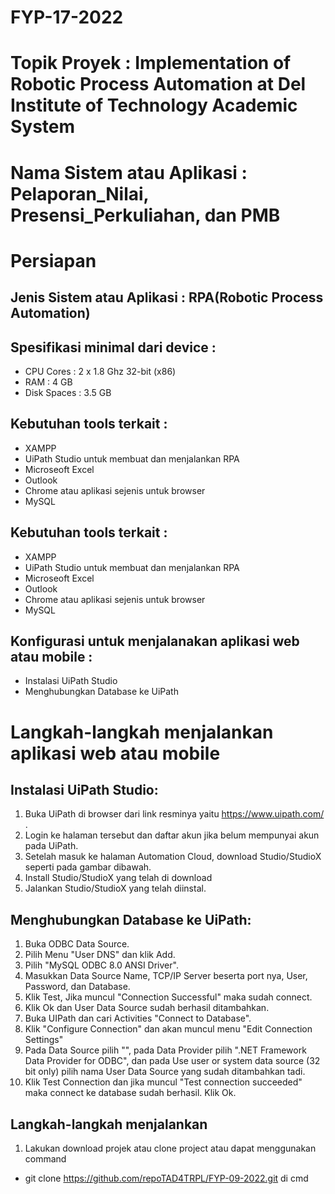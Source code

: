 # FYP-17-2022
# Topik Proyek : Implementation of Robotic Process Automation at Del Institute of Technology Academic System
# Nama Sistem atau Aplikasi : Pelaporan_Nilai, Presensi_Perkuliahan, dan PMB
# Persiapan
## Jenis Sistem atau Aplikasi : RPA(Robotic Process Automation)
## Spesifikasi minimal dari device :
- CPU Cores : 2 x 1.8 Ghz 32-bit (x86)
- RAM : 4 GB
- Disk Spaces : 3.5 GB
## Kebutuhan tools terkait :
- XAMPP
- UiPath Studio untuk membuat dan menjalankan RPA
- Microseoft Excel
- Outlook
- Chrome atau aplikasi sejenis untuk browser
- MySQL
## Kebutuhan tools terkait :
- XAMPP
- UiPath Studio untuk membuat dan menjalankan RPA
- Microseoft Excel
- Outlook
- Chrome atau aplikasi sejenis untuk browser
- MySQL
## Konfigurasi untuk menjalanakan aplikasi web atau mobile :
- Instalasi UiPath Studio
- Menghubungkan Database ke UiPath
# Langkah-langkah menjalankan aplikasi web atau mobile
## Instalasi UiPath Studio:
1. Buka UiPath di browser dari link resminya yaitu https://www.uipath.com/ .
2. Login ke halaman tersebut dan daftar akun jika belum mempunyai akun pada UiPath.
3. Setelah masuk ke halaman Automation Cloud, download Studio/StudioX seperti pada gambar dibawah. 
4. Install Studio/StudioX yang telah di download
5. Jalankan Studio/StudioX yang telah diinstal.

## Menghubungkan Database ke UiPath:
1. Buka ODBC Data Source.
2. Pilih Menu "User DNS" dan klik Add.
3. Pilih "MySQL ODBC 8.0 ANSI Driver".
4. Masukkan Data Source Name, TCP/IP Server beserta port nya, User, Password, dan Database.
5. Klik Test, Jika muncul "Connection Successful" maka sudah connect.
6. Klik Ok dan User Data Source sudah berhasil ditambahkan.
7. Buka UIPath dan cari Activities "Connect to Database".
8. Klik "Configure Connection" dan akan muncul menu "Edit Connection Settings"
9. Pada Data Source pilih "<other>", pada Data Provider pilih ".NET Framework Data Provider for ODBC", dan pada Use user or system data source (32 bit only) pilih nama User Data Source yang sudah ditambahkan tadi.
10. Klik Test Connection dan jika muncul "Test connection succeeded" maka connect ke database sudah berhasil. Klik Ok.
  
## Langkah-langkah menjalankan
1. Lakukan download projek atau clone project atau dapat menggunakan command 
  - git clone https://github.com/repoTAD4TRPL/FYP-09-2022.git  di cmd
